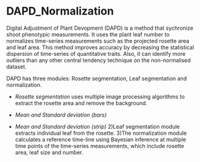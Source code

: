 # DAPD_Normalization
Digital Adjustment of Plant Devopment (DAPD) is a method that sychronize shoot phenotypic measurements. It uses the plant leaf number to normalizes time-series measurements such as the projected rosette area and leaf area. This method improves accuracy by decreasing the statistical dispersion of time-series of quantitative traits. Also, it can identify more outliers than any other central tendency technique on the non-normalised dataset.

DAPD has three modules: Rosette segmentation, Leaf segmentation and normalization. 
- _Rosette segmentation_ uses multiple image processing algorithms to extract the rosette area and remove the background. 

- _Mean and Standard deviation (bars)_
- _Mean and Standard deviation (strip)_
2)Leaf segmentation module extracts individual leaf from the rosette. 
3)The normalization module calculates a reference time-line using Bayesian inference at multiple time points of the time-series measurements, which include rosette area, leaf size and number.



